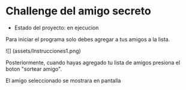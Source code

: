 <h1>Challenge del amigo secreto</h1>

- Estado del proyecto: en ejecucion
  
Para iniciar el programa solo debes agregar a tus amigos a la lista.

![] (assets/Instrucciones1.png)

Posteriormente, cuando hayas agregado tu lista de amigos presiona el boton "sortear amigo".

El amigo seleccionado se mostrara en pantalla
